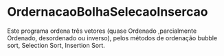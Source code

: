 # OrdernacaoBolhaSelecaoInsercao
Este programa ordena três vetores (quase Ordenado ,parcialmente Ordenado, desordenado ou inverso), pelos métodos de ordenação bubble sort, Selection Sort, Insertion Sort.
